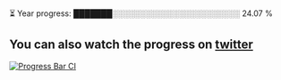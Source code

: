 
⏳ Year progress: ███████░░░░░░░░░░░░░░░░░░░░░░░ 24.07 %

You can also watch the progress on [twitter](https://twitter.com/year_progress)
---

[![Progress Bar CI](https://github.com/thatoranzhevyy/thatoranzhevyy/actions/workflows/node.js.yml/badge.svg)](https://github.com/thatoranzhevyy/thatoranzhevyy/actions/workflows/node.js.yml)

